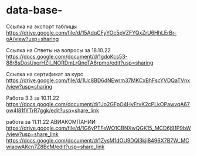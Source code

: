 # data-base-
Ссылка на экспорт таблицы
https://drive.google.com/file/d/15AdqCFyYOc5pVZFYQxZrU6HhLErBr-oA/view?usp=sharing

Ссылка на Ответы на вопросы за 18.10.22
https://docs.google.com/document/d/1gdoKcs53-88r8sDosUxerHZll_NORDmLrQnoTA6rpmo/edit?usp=sharing

Ссылка на сертификат за курс 
https://drive.google.com/file/d/1Uc8BD6dNEwrm37MKCxBhFscYVDQaTVnx/view?usp=sharing

Работа 3.3 за 10.11.22
https://docs.google.com/document/d/1Jo2GFpO4HyFrvK2cPLkOPawvqA67ow4I81fYTrR7ggk/edit?usp=share_link

работа за 11.11.22 АВИАКОМПАНИИ 
https://drive.google.com/file/d/1G6yPTFeWO1CBNXwQGK15_MCD6j91P9bW/view?usp=share_link
https://docs.google.com/document/d/1ZysM1dOU9DQl3kji8496X7B7W_MCwiaowAKcn7Z8BeM/edit?usp=share_link
